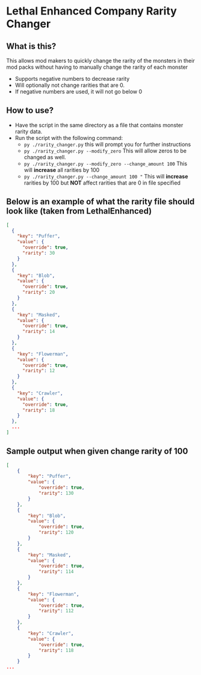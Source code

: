 # Lethal Enhanced Company Rarity Changer

## What is this?
This allows mod makers to quickly change the rarity of the monsters in their mod packs without having to manually change the rarity of each monster

- Supports negative numbers to decrease rarity
- Will optionally not change rarities that are 0.
- If negative numbers are used, it will not go below 0

## How to use?

- Have the script in the same directory as a file that contains monster rarity data.
- Run the script with the following command:
  - `py ./rarity_changer.py` this will prompt you for further instructions
  - `py ./rarity_changer.py --modify_zero` This will allow zeros to be changed as well.
  - `py ./rarity_changer.py --modify_zero --change_amount 100` This will **increase** all rarities by 100
  - `py ./rarity_changer.py --change_amount 100 "` This will **increase** rarities by 100 but **NOT** affect rarities that are 0 in file specified

## Below is an example of  what the rarity file should look like (taken from LethalEnhanced)
```json
[
  {
    "key": "Puffer",
    "value": {
      "override": true,
      "rarity": 30
    }
  },
  {
    "key": "Blob",
    "value": {
      "override": true,
      "rarity": 20
    }
  },
  {
    "key": "Masked",
    "value": {
      "override": true,
      "rarity": 14
    }
  },
  {
    "key": "Flowerman",
    "value": {
      "override": true,
      "rarity": 12
    }
  },
  {
    "key": "Crawler",
    "value": {
      "override": true,
      "rarity": 18
    }
  },
  ...
]

```

## Sample output when given change rarity of 100

```json
[
    {
        "key": "Puffer",
        "value": {
            "override": true,
            "rarity": 130
        }
    },
    {
        "key": "Blob",
        "value": {
            "override": true,
            "rarity": 120
        }
    },
    {
        "key": "Masked",
        "value": {
            "override": true,
            "rarity": 114
        }
    },
    {
        "key": "Flowerman",
        "value": {
            "override": true,
            "rarity": 112
        }
    },
    {
        "key": "Crawler",
        "value": {
            "override": true,
            "rarity": 118
        }
    }
...
```